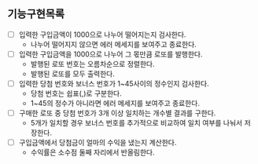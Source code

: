 ## 기능구현목록

- [ ] 입력한 구입금액이 1000으로 나누어 떨어지는지 검사한다.
  - 나누어 떨어지지 않으면 에러 메세지를 보여주고 종료한다.
- [ ] 입력한 구입금액을 1000으로 나누어 그 몫만큼 로또를 발행한다.
  - 발행된 로또 번호는 오름차순으로 정렬한다. 
  - 발행된 로또를 모두 출력한다.
- [ ] 입력한 당첨 번호와 보너스 번호가 1~45사이의 정수인지 검사한다.
  - 당첨 번호는 쉽표(,)로 구분한다. 
  - 1~45의 정수가 아니라면 에러 메세지를 보여주고 종료한다.
- [ ] 구매한 로또 중 당첨 번호가 3개 이상 일치하는 개수별 결과를 구한다.
  - 5개가 일치할 경우 보너스 번호를 추가적으로 비교하여 일치 여부를 나눠서 저장한다.
- [ ] 구입금액에서 당첨금이 얼마의 수익을 냈는지 계산한다.
  - 수익률은 소수점 둘째 자리에서 반올림한다.